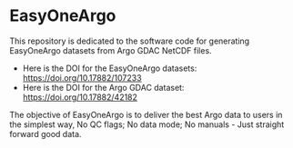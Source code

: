 # EasyOneArgo
This repository is dedicated to the software code for generating EasyOneArgo datasets from Argo GDAC NetCDF files.
- Here is the DOI for the EasyOneArgo datasets: https://doi.org/10.17882/107233
- Here is the DOI for the Argo GDAC dataset: https://doi.org/10.17882/42182

The objective of EasyOneArgo is to deliver the best Argo data to users in the simplest way, No QC flags; No data mode; No manuals - Just straight forward good data.

